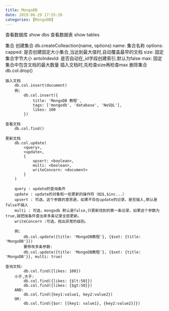 ```yaml
---
title: MongoDB
date: 2019-06-29 17:55:26
categories: [MongoDB]
---
```


查看数据库
    show dbs
查看数据表
    show tables

集合
    创建集合
        db.createColleaction(name, options)
            name: 集合名称
            options:
                capped: 是否创建固定大小集合,当达到最大值时,自动覆盖最早的文档
                size: 固定集合字节大小
                antoIndexId: 是否自动在_id字段创建索引.默认为false
                max: 固定集合中包含文档的最大数量
            插入文档时,先检查size再检查max
    删除集合
        db.col.drop()
    
    插入文档
        db.col.insert(document)
        例:
            db.col.insert({
                title: 'MongoDB 教程', 
                tags: ['mongodb', 'database', 'NoSQL'],
                likes: 100
            })

    查看文档
        db.col.find()

    更新文档
        db.col.update(
            <query>,
            <update>,
            {
                upsert: <boolean>,
                multi: <boolean>,
                writeConcern: <document>
            }
        )

        query : update的查询条件
        update : update的对象和一些更新的操作符（如$,$inc...）
        upsert : 可选，这个参数的意思是，如果不存在update的记录，是否插入,默认是false不插入
        multi : 可选，mongodb 默认是false,只更新找到的第一条记录，如果这个参数为true,就把按条件查出来多条记录全部更新。
        writeConcern :可选，抛出异常的级别。

        例: 
            db.col.update({title: 'MongoDB教程'}, {$set: {title: 'MongoDB'}})
            要修改多条参数:
            db.col.update({title: 'MongoDB教程'}, {$set: {title: 'MongoDB'}}, multi: true)

    查询文档:
            db.col.find({likes: 100})
        小于,大于: 
            db.col.find({likes: {$lt:50}}) 
            db.col.find({likes: {$gt:50}})
        AND:
            db.col.find({key1:value1, key2:value2})
        OR:
            db.col.find({$or: [{key1: value1}, {key2:value2}]})

            


